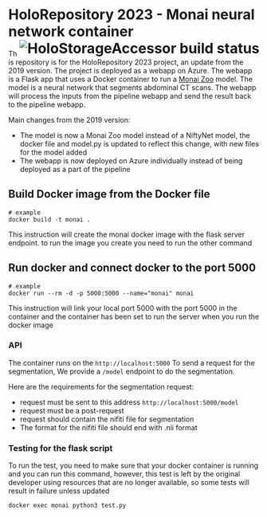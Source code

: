 # HoloRepository 2023 - Monai neural network container<a href="https://dev.azure.com/Holo-Repository/OrganSegmentation/_build/results?buildId=75&view=results"><img src="https://dev.azure.com/MSGOSHHOLO/HoloRepository/_apis/build/status/HoloRepository-Core?branchName=dev&jobName=HoloStorageAccessor" alt="HoloStorageAccessor build status" align="right" /></a>
This repository is for the HoloRepository 2023 project, an update from the 2019 version. The project is deployed as a webapp on Azure. The webapp is a Flask app that uses a Docker container to run a [Monai Zoo](https://monai.io/model-zoo.html) model. The model is a neural network that segments abdominal CT scans. The webapp will process the inputs from the pipeline webapp and send the result back to the pipeline webapp.

Main changes from the 2019 version:
- The model is now a Monai Zoo model instead of a NiftyNet model, the docker file and model.py is updated to reflect this change, with new files for the model added
- The webapp is now deployed on Azure individually instead of being deployed as a part of the pipeline

## Build Docker image from the Docker file

```
# example
docker build -t monai .
```

This instruction will create the monai docker image with the flask server endpoint. to run the image you create you need to run the other command


## Run docker and connect docker to the port 5000 
```
# example
docker run --rm -d -p 5000:5000 --name="monai" monai
```


This instruction will link your local port 5000 with the port 5000 in the container and the container has been set to run the server when you run the docker image

### API
The container runs on the ```http://localhost:5000```
To send a request for the segmentation, We provide a ```/model``` endpoint to do the segmentation.

Here are the requirements for the segmentation request:
* request must be sent to this address ```http://localhost:5000/model```
* request must be a post-request
* request should contain the nifiti file for segmentation
* The format for the nifiti file should end with .nii format


### Testing for the flask script
To run the test, you need to make sure that your docker container is running and you can run this command, however, this test is left by the original developer using resources that are no longer available, so some tests will result in failure unless updated

```
docker exec monai python3 test.py
```
